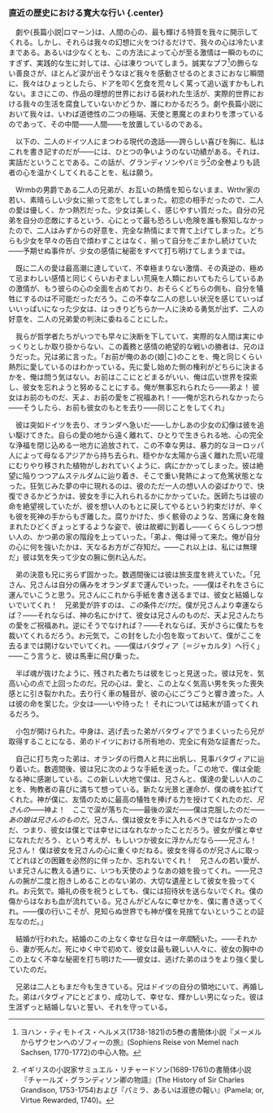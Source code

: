 ### 直近の歴史における寛大な行い {.center}

　劇や{長篇小説|ロマーン}は、人間の心の、最も輝ける特質を我々に開示してくれる。しかし、それらは我々の幻想に火をつけるだけで、我々の心は冷たいままである。あるいは少なくとも、この方法によって心が至る激情は一瞬のものにすぎず、実践的な生に対しては、心は凍りついてしまう。誠実なプフ[^1]の飾らない善良さが、ほとんど涙が出そうなほど我々を感動させるのとまさにおなじ瞬間に、我々はひょっとしたら、ドアを叩く乞食を荒々しく罵って追い返すかもしれない。まさにこの、作品の理想的世界における装われた生活が、実際的世界における我々の生活を腐食していないかどうか、誰にわかるだろう。劇や長篇小説において我々は、いわば道徳性の二つの極端、天使と悪魔とのまわりを漂っているのであって、その中間――人間――を放置しているのである。
[^1]: ヨハン・ティモトイス・ヘルメス(1738-1821)の5巻の書簡体小説『メーメルからザクセンへのゾフィーの旅』(<span class="italic">Sophiens Reise von Memel nach Sachsen</span>, 1770-1772)の中心人物。

　以下の、二人のドイツ人にまつわる現代の逸話――誇らしい喜びを胸に、私はこれを書き記すのだが――には、ひとつの争いようのない功績がある。それは、実話だということである。この話が、グランディソンやパミラ[^2]の全巻よりも読者の心を温かくしてくれることを、私は願う。
[^2]: イギリスの小説家サミュエル・リチャードソン(1689-1761)の書簡体小説『チャールズ・グランディソン卿の物語』(<span class="italic">The History of Sir Charles Grandison</span>, 1753-1754)および『パミラ、あるいは淑徳の報い』(<span class="italic">Pamela; or, Virtue Rewarded</span>, 1740)。

　Wrmbの男爵である二人の兄弟が、お互いの熱情を知らないまま、Wrthr家の若い、素晴らしい少女に揃って恋をしてしまった。初恋の相手だったので、二人の愛は優しく、かつ熱烈だった。少女は美しく、感じやすい質だった。自分の兄弟を自分の恋敵にするという、心にとって最も恐ろしい危険を誰も察知しなかったので、二人はみずからの好意を、完全な熱情にまで育て上げてしまった。どちらも少女を早々の告白で煩わすことはなく、揃って自分をごまかし続けていた――予期せぬ事件が、少女の感情に秘密をすべて打ち明けてしまうまでは。

　既に二人の愛は最高潮に達していて、不幸極まりない激情、その真逆の、極めて忌まわしい感情と同じくらいおぞましい荒廃を人類においてもたらしているあの激情が、もう彼らの心の全面を占めており、おそらくどちらの側も、自分を犠牲にするのは不可能だっただろう。この不幸な二人の悲しい状況を感じていっぱいいっぱいになった少女は、はっきりどちらか一人に決める勇気が出ず、二人の好意を、二人の兄弟愛の判決に委ねることにした。

　我らが哲学者たちがいつでも早々に決断を下していて、実際的な人間は実にゆっくりとしか取り掛からない、この義務と感情の絶望的な戦いの勝者は、兄のほうだった。兄は弟に言った。「お前が俺のあの{娘|こ}のことを、俺と同じくらい熱烈に愛しているのはわかっている。先に愛し始めた側の権利がどちらに決まるかを、俺は問う気はない。お前はここにとどまるがいい、俺は広い世界を探索し、彼女を忘れようと努めることにする。俺が無事忘れられたら――弟よ！ 彼女はお前のものだ、天よ、お前の愛をご祝福あれ！――俺が忘れられなかったら――そうしたら、お前も彼女のもとを去り――同じことをしてくれ」

　彼は突如ドイツを去り、オランダへ急いだ――しかしあの少女の幻像は彼を追い駆けてきた。自らの愛の地から遠く離れて、ひとりで生きられる地、心の完全な浄福を閉じ込める一地方に追放されて、この不幸な男は、暴力的なヨーロッパ人によって母なるアジアから持ち去られ、穏やかな太陽から遠く離れた荒い花壇にむりやり移された植物がしおれていくように、病にかかってしまった。彼は絶望に陥りつつアムステルダムに辿り着き、そこで重い発熱によって危篤状態となった。狂気じみた夢の中に現れるのは、彼のただ一人の想い人の姿ばかりで、快復できるかどうかは、彼女を手に入れられるかにかかっていた。医師たちは彼の命を絶望視していたが、彼を想い人のもとに戻してやるという約束だけが、辛くも彼を死神の手からもぎ離した。腐りかけた、歩く骸骨のような、苦痛に身を蝕まれたひどくぎょっとするような姿で、彼は故郷に到着し――くらくらしつつ想い人の、かつ弟の家の階段を上っていった。「弟よ、俺は帰って来た。俺が自分の心に何を強いたかは、天なるお方がご存知だ。――これ以上は、私には無理だ」彼は気を失って少女の腕に倒れ込んだ。

　弟の決意も兄に劣らず固かった。数週間後には彼は旅支度を終えていた。「兄さん、兄さんは自分の痛みをオランダまで運んでいった。――僕はそれをさらに運んでいこうと思う。兄さんにこれから手紙を書き送るまでは、彼女と結婚しないでいてくれ！　兄弟愛が許すのは、*この*条件*だけ*だ。僕が兄さんより幸運ならば？――それならば、神の名にかけて、彼女は兄さんのものだ、天よ兄さんたちの愛をご祝福あれ。逆にそうでなければ？――それならば、天がさらに僕たちを裁いてくれるだろう。お元気で。この封をした小包を取っておいて、僕がここを去るまでは開けないでいてくれ。――僕はバタヴィア〔＝ジャカルタ〕へ行く」――こう言うと、彼は馬車に飛び乗った。

　半ば魂が抜けたように、残された者たちは彼をじっと見送った。彼は兄を、気高い心の点で上回ったのだ。兄の心は、愛と、この上なく気高い男を失った喪失感とに引き裂かれた。去り行く車の騒音が、彼の心にごうごうと響き渡った。人は彼の命を案じた。少女は――いや待った！ それについては結末が語ってくれるだろう。

　小包が開けられた。中身は、逃げ去った弟がバタヴィアでうまくいったら兄が取得することになる、弟のドイツにおける所有地の、完全に有効な証書だった。

　自己に打ち克った弟は、オランダの行商人と共に出帆し、見事バタヴィアに辿り着いた。数週間後、彼は兄に次のような手紙を送った。「この地で、僕は全能なる神に感謝している。この新しい大地で僕は、兄さんと、僕達の愛しい人のことを、殉教者の喜びに満ちて想っている。新たな光景と運命が、僕の魂を拡げてくれた。神が僕に、友情のために最高の犠牲を捧げる力を授けてくれたのだ、*兄さんの*――神よ！　ここで涙が落ちた――最後の涙だ――僕は克服したのだ――*あの娘は兄さんのものだ*。兄さん、僕は彼女を手に入れるべきではなかったのだ、つまり、彼女は僕とでは幸せにはなれなかったことだろう。彼女が僕と幸せになれただろう、という考えが、もしいつか彼女に浮かんだなら――兄さん！ 兄さん！ 僕は彼女を兄さんの心に重くゆだねる。彼女を得るのが兄さんに取ってどれほどの困難を必然的に伴ったか、忘れないでくれ！　兄さんの若い愛が、いま兄さんに教える通りに、いつも天使のようなあの娘を扱ってくれ。――兄さんの腕が二度と抱きしめることのない弟の、大切な遺産として彼女を扱ってくれ。お元気で。婚礼の夜を祝うとしても、僕には招待状を送らないでくれ。僕の傷からはなおも血が流れている。兄さんがどんなに幸せかを、僕に書き送ってくれ。――僕の行いこそが、見知らぬ世界でも神が僕を見捨てないということの証左なのだ。」

　結婚が行われた。結婚のこの上なく幸せな日々は*一年間*続いた。――それから、妻が死んだ。死にゆく中で初めて、彼女は最も親しい人々に、彼女の胸中のこの上なく不幸な秘密を打ち明けた――彼女は、逃げた弟のほうをより強く愛していたのだ。

　兄弟は二人ともまだ今も生きている。兄はドイツの自分の領地にいて、再婚した。弟はバタヴィアにとどまり、成功して、幸せな、輝かしい男になった。彼は生涯ずっと結婚しないと誓い、それを守っている。